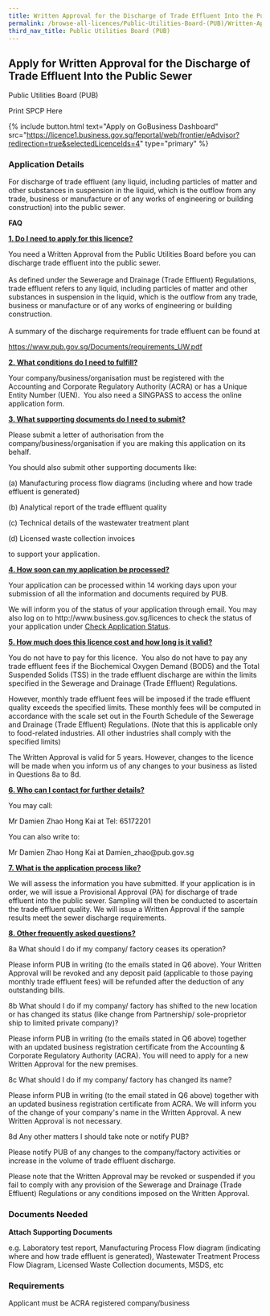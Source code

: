 ```yaml
---
title: Written Approval for the Discharge of Trade Effluent Into the Public Sewer
permalink: /browse-all-licences/Public-Utilities-Board-(PUB)/Written-Approval-for-the-Discharge-of-Trade-Effluent-Into-the-Public-Sewer
third_nav_title: Public Utilities Board (PUB)
---
```


## Apply for Written Approval for the Discharge of Trade Effluent Into the Public Sewer

Public Utilities Board (PUB)

Print SPCP Here


{% include button.html text="Apply on GoBusiness Dashboard" src="https://licence1.business.gov.sg/feportal/web/frontier/eAdvisor?redirection=true&selectedLicenceIds=4" type="primary" %}

### Application Details

<p>For discharge of trade effluent (any liquid, including particles of matter and other substances in suspension in the liquid, which is the outflow from any trade, business or manufacture or of any works of engineering or building construction) into the public sewer.</p>
<p><strong>FAQ</strong></p>
<p><strong><u>1. Do I need to apply for this licence?</u></strong></p>
<p>You need a Written Approval from the Public Utilities Board before you can discharge trade effluent into the public sewer.&nbsp;<br /><br />As defined under the Sewerage and Drainage (Trade Effluent) Regulations, trade effluent refers to any liquid, including particles of matter and other substances in suspension in the liquid, which is the outflow from any trade, business or manufacture or of any works of engineering or building construction.<br /><br />A summary of the discharge requirements for trade effluent can be found at</p>
<p><u><a href="https://www.pub.gov.sg/Documents/requirements_UW.pdf" target="_blank" rel="noopener">https://www.pub.gov.sg/Documents/requirements_UW.pdf</a></u></p>
<p><strong><u>2. What conditions do I need to fulfill?</u></strong></p>
<p>Your company/business/organisation must be registered with the Accounting and Corporate Regulatory Authority (ACRA) or has a Unique Entity Number (UEN).&nbsp; You also need a SINGPASS to access the online application form.</p>
<p><strong><u>3. What supporting documents do I need to submit?</u></strong></p>
<p>Please submit a letter of authorisation from the company/business/organisation if you are making this application on its behalf.</p>
<p>You should also submit other supporting documents like:</p>
<p>(a) Manufacturing process flow diagrams (including where and how trade effluent is generated)</p>
<p>(b) Analytical report of the trade effluent quality</p>
<p>(c) Technical details of the wastewater treatment plant</p>
<p>(d) Licensed waste collection invoices</p>
<p>to support your application.</p>
<p><strong><u>4. How soon can my application be processed?</u></strong></p>
<p>Your application can be processed within 14 working days upon your submission of all the information and documents required by PUB.</p>
<p>We will inform you of the status of your application through email. You may also log on to http://www.business.gov.sg/licences to check the status of your application under&nbsp;<u>Check Application Status</u>.</p>
<p><strong><u>5. How much does this licence cost and how long is it valid?</u></strong></p>
<p>You do not have to pay for this licence.&nbsp; You also do not have to pay any trade effluent fees if the Biochemical Oxygen Demand (BOD5) and the Total Suspended Solids (TSS) in the trade effluent discharge are within the limits specified in the Sewerage and Drainage (Trade Effluent) Regulations.</p>
<p>However, monthly trade effluent fees will be imposed if the trade effluent quality exceeds the specified limits. These monthly fees will be computed in accordance with the scale set out in the Fourth Schedule of the Sewerage and Drainage (Trade Effluent) Regulations. (Note that this is applicable only to food-related industries. All other industries shall comply with the specified limits)</p>
<p>The Written Approval is valid for 5 years. However, changes to the licence will be made when you inform us of any changes to your business as listed in Questions 8a to 8d.</p>
<p><strong><u>6. Who can I contact for further details?</u></strong></p>
<p>You may call:</p>
<p>Mr Damien Zhao Hong Kai at Tel: 65172201</p>
<p>You can also write to:</p>
<p>Mr Damien Zhao Hong Kai at Damien_zhao@pub.gov.sg</p>
<p><strong><u>7. What is the application process like?</u></strong></p>
<p>We will assess the information you have submitted. If your application is in order, we will issue a Provisional Approval (PA) for discharge of trade effluent into the public sewer. Sampling will then be conducted to ascertain the trade effluent quality. We will issue a Written Approval if the sample results meet the sewer discharge requirements.</p>
<p><strong><u>8. Other frequently asked questions?</u></strong></p>
<p>8a What should I do if my company/ factory ceases its operation?</p>
<p>Please inform PUB in writing (to the emails stated in Q6 above). Your Written Approval will be revoked and any deposit paid (applicable to those paying monthly trade effluent fees) will be refunded after the deduction of any outstanding bills.</p>
<p>8b What should I do if my company/ factory has shifted to the new location or has changed its status (like change from Partnership/ sole-proprietor ship to limited private company)?</p>
<p>Please inform PUB in writing (to the emails stated in Q6 above) together with an updated business registration certificate from the Accounting &amp; Corporate Regulatory Authority (ACRA). You will need to apply for a new Written Approval for the new premises.</p>
<p>8c What should I do if my company/ factory has changed its name?</p>
<p>Please inform PUB in writing (to the email stated in Q6 above) together with an updated business registration certificate from ACRA. We will inform you of the change of your company's name in the Written Approval. A new Written Approval is not necessary.</p>
<p>8d Any other matters I should take note or notify PUB?</p>
<p>Please notify PUB of any changes to the company/factory activities or increase in the volume of trade effluent discharge.</p>
<p>Please note that the Written Approval may be revoked or suspended if you fail to comply with any provision of the Sewerage and Drainage (Trade Effluent) Regulations or any conditions imposed on the Written Approval.</p>

### Documents Needed

<p><strong>Attach Supporting Documents</strong></p>
<p>e.g. Laboratory test report, Manufacturing Process Flow diagram (indicating where and how trade effluent is generated), Wastewater Treatment Process Flow Diagram, Licensed Waste Collection documents, MSDS, etc</p>

### Requirements

Applicant must be ACRA registered company/business

